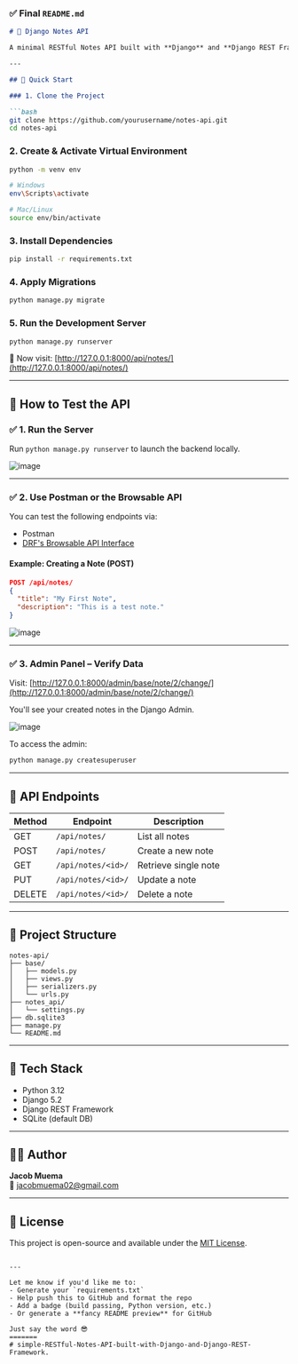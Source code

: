 


### ✅ Final `README.md`

```markdown
# 📝 Django Notes API

A minimal RESTful Notes API built with **Django** and **Django REST Framework**, designed for creating, reading, updating, and deleting notes. Ideal for beginners or as a boilerplate for future APIs.

---

## 🚀 Quick Start

### 1. Clone the Project

```bash
git clone https://github.com/yourusername/notes-api.git
cd notes-api
```

### 2. Create & Activate Virtual Environment

```bash
python -m venv env

# Windows
env\Scripts\activate

# Mac/Linux
source env/bin/activate
```

### 3. Install Dependencies

```bash
pip install -r requirements.txt
```

### 4. Apply Migrations

```bash
python manage.py migrate
```

### 5. Run the Development Server

```bash
python manage.py runserver
```

📍 Now visit: [http://127.0.0.1:8000/api/notes/](http://127.0.0.1:8000/api/notes/)

---

## 🧪 How to Test the API

### ✅ 1. Run the Server

Run `python manage.py runserver` to launch the backend locally.

![image](https://github.com/user-attachments/assets/882a2d65-0fd1-4c17-b7c9-30686fdcb8a6)

---

### ✅ 2. Use Postman or the Browsable API

You can test the following endpoints via:

- Postman
- [DRF's Browsable API Interface](http://127.0.0.1:8000/api/notes/)

#### Example: Creating a Note (POST)

```json
POST /api/notes/
{
  "title": "My First Note",
  "description": "This is a test note."
}
```

![image](https://github.com/user-attachments/assets/bd0270ab-3ed2-429c-9bf9-2520084d3f04)

---

### ✅ 3. Admin Panel – Verify Data

Visit: [http://127.0.0.1:8000/admin/base/note/2/change/](http://127.0.0.1:8000/admin/base/note/2/change/)

You'll see your created notes in the Django Admin.

![image](https://github.com/user-attachments/assets/f5a5f91b-62be-40d5-bbfd-a25ae67bdf32)

To access the admin:
```bash
python manage.py createsuperuser
```

---

## 🔗 API Endpoints

| Method | Endpoint           | Description         |
|--------|--------------------|---------------------|
| GET    | `/api/notes/`      | List all notes      |
| POST   | `/api/notes/`      | Create a new note   |
| GET    | `/api/notes/<id>/` | Retrieve single note|
| PUT    | `/api/notes/<id>/` | Update a note       |
| DELETE | `/api/notes/<id>/` | Delete a note       |

---

## 📂 Project Structure

```
notes-api/
├── base/
│   ├── models.py
│   ├── views.py
│   ├── serializers.py
│   └── urls.py
├── notes_api/
│   └── settings.py
├── db.sqlite3
├── manage.py
└── README.md
```

---

## 🧠 Tech Stack

- Python 3.12
- Django 5.2
- Django REST Framework
- SQLite (default DB)

---

## 👨‍💻 Author

**Jacob Muema**  
📧 [jacobmuema02@gmail.com](mailto:jacobmuema02@gmail.com)

---

## 💬 License

This project is open-source and available under the [MIT License](LICENSE).
```

---

Let me know if you'd like me to:
- Generate your `requirements.txt`
- Help push this to GitHub and format the repo
- Add a badge (build passing, Python version, etc.)
- Or generate a **fancy README preview** for GitHub

Just say the word 😎
=======
# simple-RESTful-Notes-API-built-with-Django-and-Django-REST-Framework.

